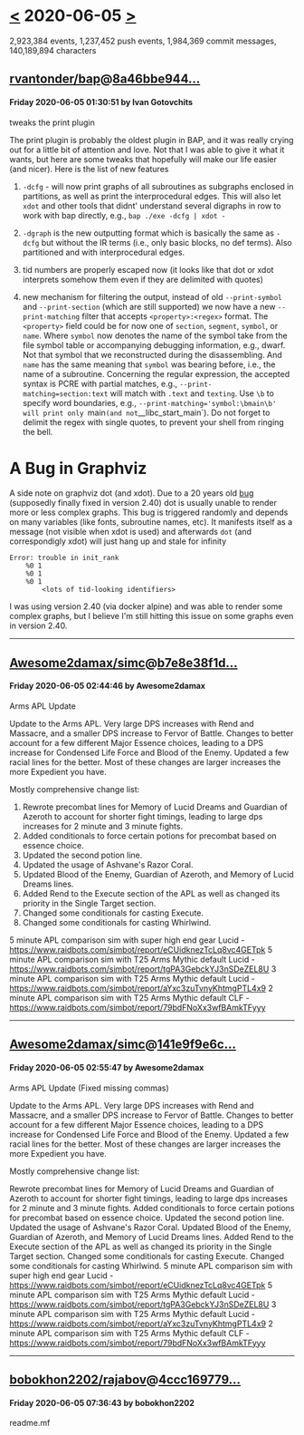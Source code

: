 # [<](2020-06-04.md) 2020-06-05 [>](2020-06-06.md)

2,923,384 events, 1,237,452 push events, 1,984,369 commit messages, 140,189,894 characters


## [rvantonder/bap](https://github.com/rvantonder/bap)@[8a46bbe944...](https://github.com/rvantonder/bap/commit/8a46bbe944aaa26d944f99bc5f7c6ca2774e31e1)
#### Friday 2020-06-05 01:30:51 by Ivan Gotovchits

tweaks the print plugin

The print plugin is probably the oldest plugin in BAP, and it was
really crying out for a little bit of attention and love. Not that I
was able to give it what it wants, but here are some tweaks that
hopefully will make our life easier (and nicer). Here is the list of
new features

1) `-dcfg` - will now print graphs of all subroutines as subgraphs
   enclosed in partitions, as well as print the interprocedural
   edges. This will also let `xdot` and other tools that didnt'
   understand several digraphs in row to work with bap directly, e.g.,
   `bap ./exe -dcfg | xdot -`

2) `-dgraph` is the new outputting format which is basically the same
   as `-dcfg` but without the IR terms (i.e., only basic blocks, no
   def terms). Also partitioned and with interprocedural edges.

3) tid numbers are properly escaped now (it looks like that dot or
   xdot interprets somehow them even if they are delimited with quotes)

4) new mechanism for filtering the output, instead of old
   `--print-symbol` and `--print-section` (which are still supported) we
   now have a new `--print-matching` filter that accepts
   `<property>:<regex>` format. The `<property>` field could be for
   now one of `section`, `segment`, `symbol`, or `name`. Where
   `symbol` now denotes the name of the symbol take from the file
   symbol table or accompanying debugging information, e.g.,
   dwarf. Not that symbol that we reconstructed during the
   disassembling. And `name` has the same meaning that `symbol` was
   bearing before, i.e., the name of a subroutine. Concerning the
   regular expression, the accepted syntax is PCRE with partial
   matches, e.g., `--print-matching=section:text` will match with
   `.text` and `texting`. Use `\b` to specify word boundaries, e.g.,
   `--print-matching='symbol:\bmain\b' will print only `main` (and not
   `__libc_start_main`). Do not forget to delimit the regex with
   single quotes, to prevent your shell from ringing the bell.

A Bug in Graphviz
=================

A side note on graphviz dot (and xdot). Due to a 20 years old
[bug][1] (supposedly finally fixed in version 2.40) dot is usually unable
to render more or less complex graphs. This bug is triggered randomly
and depends on many variables (like fonts, subroutine names, etc). It
manifests itself as a message (not visible when xdot is used) and
afterwards `dot` (and correspondigly xdot) will just hang up and stale
for infinity
```
Error: trouble in init_rank
	%0 1
	%0 1
	%0 1
        <lots of tid-looking identifiers>
```

I was using version 2.40 (via docker alpine) and was able to render
some complex graphs, but I believe I'm still hitting this issue on
some graphs even in version 2.40.

[1]: https://github.com/ellson/MOTHBALLED-graphviz/issues/1213

---
## [Awesome2damax/simc](https://github.com/Awesome2damax/simc)@[b7e8e38f1d...](https://github.com/Awesome2damax/simc/commit/b7e8e38f1d6ac1f9a9e53194cf9231b0b96d0278)
#### Friday 2020-06-05 02:44:46 by Awesome2damax

Arms APL Update

Update to the Arms APL. Very large DPS increases with Rend and Massacre, and a smaller DPS increase to Fervor of Battle. Changes to better account for a few different Major Essence choices, leading to a DPS increase for Condensed Life Force and Blood of the Enemy. Updated a few racial lines for the better. Most of these changes are larger increases the more Expedient you have.

Mostly comprehensive change list: 
1) Rewrote precombat lines for Memory of Lucid Dreams and Guardian of Azeroth to account for shorter fight timings, leading to large dps increases for 2 minute and 3 minute fights. 
2) Added conditionals to force certain potions for precombat based on essence choice.
3) Updated the second potion line.
4) Updated the usage of Ashvane's Razor Coral.
5) Updated Blood of the Enemy, Guardian of Azeroth, and Memory of Lucid Dreams lines.
6) Added Rend to the Execute section of the APL as well as changed its priority in the Single Target section.
7) Changed some conditionals for casting Execute.
8) Changed some conditionals for casting Whirlwind.

5 minute APL comparison sim with super high end gear Lucid - https://www.raidbots.com/simbot/report/eCUidknezTcLq8vc4GETpk
5 minute APL comparison sim with T25 Arms Mythic default Lucid - https://www.raidbots.com/simbot/report/tgPA3GebckYJ3nSDeZEL8U
3 minute APL comparison sim with T25 Arms Mythic default Lucid - https://www.raidbots.com/simbot/report/aYxc3zuTvnyKhtmgPTL4x9
2 minute APL comparison sim with T25 Arms Mythic default CLF - https://www.raidbots.com/simbot/report/79bdFNoXx3wfBAmkTFyyy

---
## [Awesome2damax/simc](https://github.com/Awesome2damax/simc)@[141e9f9e6c...](https://github.com/Awesome2damax/simc/commit/141e9f9e6cc3218cb5a6617f597622443ee63978)
#### Friday 2020-06-05 02:55:47 by Awesome2damax

Arms APL Update (Fixed missing commas)

Update to the Arms APL. Very large DPS increases with Rend and Massacre, and a smaller DPS increase to Fervor of Battle. Changes to better account for a few different Major Essence choices, leading to a DPS increase for Condensed Life Force and Blood of the Enemy. Updated a few racial lines for the better. Most of these changes are larger increases the more Expedient you have.

Mostly comprehensive change list:

Rewrote precombat lines for Memory of Lucid Dreams and Guardian of Azeroth to account for shorter fight timings, leading to large dps increases for 2 minute and 3 minute fights.
Added conditionals to force certain potions for precombat based on essence choice.
Updated the second potion line.
Updated the usage of Ashvane's Razor Coral.
Updated Blood of the Enemy, Guardian of Azeroth, and Memory of Lucid Dreams lines.
Added Rend to the Execute section of the APL as well as changed its priority in the Single Target section.
Changed some conditionals for casting Execute.
Changed some conditionals for casting Whirlwind.
5 minute APL comparison sim with super high end gear Lucid - https://www.raidbots.com/simbot/report/eCUidknezTcLq8vc4GETpk
5 minute APL comparison sim with T25 Arms Mythic default Lucid - https://www.raidbots.com/simbot/report/tgPA3GebckYJ3nSDeZEL8U
3 minute APL comparison sim with T25 Arms Mythic default Lucid - https://www.raidbots.com/simbot/report/aYxc3zuTvnyKhtmgPTL4x9
2 minute APL comparison sim with T25 Arms Mythic default CLF - https://www.raidbots.com/simbot/report/79bdFNoXx3wfBAmkTFyyy

---
## [bobokhon2202/rajabov](https://github.com/bobokhon2202/rajabov)@[4ccc169779...](https://github.com/bobokhon2202/rajabov/commit/4ccc16977906b7239e762ccfcb34c61577338b28)
#### Friday 2020-06-05 07:36:43 by bobokhon2202

readme.mf


<!DOCTYPE html>
<html lang="en">
<head>
    <meta charset="UTF-8">
    <meta name="viewport" content="width=device-width, initial-scale=1.0">
    <title>Wlcome to rajobov.com </title>
    <link rel="stylesheet" href="./css/style.css" />
    <script src="java/java.js"></script>
</head>
<body>
    <style>
        
    </style>
   <header class="main-header">
       <nav class="nav main-nav">
           <ul>
               <li>HOME</li>
                <li>STORE</li>
                <li>ABOUT</li>
           </ul>
       </nav>
       <hr>
       <h1 class="rajabov-name rajabov-name-larger">Welcome to bobokhon.com</h1>
   </header>
   <section class="content-section container">
       <h2 class="section-header">ABOUT</h2>
       <div class="bob">
       <p class="boboxon">I am a software engineer with experience in web.I am a student of Sejong University.
           Nowadays I am learning Web-Development at Universty and Online Courses.
           I still believe that one of the best ways to learn web design 
           or those of us who are self-taught is through reading books. 
           If I had to restart the whole journey of educating myself on 
           how to build websites, but with the ability of knowing what I know now, 
           the following books would be what I’d buy for myself today.
           I recommend reading these books sequentially or based on the 
           level of web design proficiency you have now. </p>
           <img class="band-image" src="./image/bob.jpg">
           <p>Web developers are found working in various types of organizations, 
               including large corporations and governments, small and medium-sized companies, or alone as freelancers. Some web developers work for one organization as a permanent full-time employee, while others may work as independent consultants, or as contractors for an agency or at home personal use. Web developers typically 
               handle both server-side and front-end logic. This usually involves 
               implementing all the visual elements that users see and 
               use in the web applications or use, as well as all the 
               web services that are necessary to power the usage of their developing work. 
               Salaries vary depending on the type of development work, location, 
               and level of seniority.</p>
               </div>
   </section>
   <footer class="main-footer ">
       <div class="container main-footer-container">
       <h3>You can find us in many social-media</h3>
       <ul>
           <a href="https://www.facebook.com/boboxon.rajabov" target="_blank">
           <li><img src="./image/face.png"></li></a>
           <a href="https://www.instagram.com/boboxon_rajabov/" target="_blank">
           <li><img src="./image/insta.png"></li></a>
           <div class="good">
            <a href="https://youtu.be/m96VzAzvb8Q">YouTube</a>
        </div>
       </ul>
    </div>
   </footer>
   <div>
       <h3 class="lib">Take break-time!!!!</h3>
       <audio id="meowClip" controls>
        <source src="./music/weee.mp3" type="audio/mpeg" />
        <source src="./music/weee.mp3" type="audio/mpeg" />
      
   </div>

   <p>bobokhon.com, Copyright &copy;2020</p>
</body>
</html>

---
## [salc1-org/salbot](https://github.com/salc1-org/salbot)@[55b31fa18a...](https://github.com/salc1-org/salbot/commit/55b31fa18a1eb85ddffdbd8a21c100d2c6c0911a)
#### Friday 2020-06-05 12:22:34 by vcokltfre

Enable maze fuck you er by default
because otherwise we will forget literally every time lol

---
## [ghc/ghc](https://github.com/ghc/ghc)@[be477f0792...](https://github.com/ghc/ghc/commit/be477f0792b9606635e6736df39f6d3c16f6bc6d)
#### Friday 2020-06-05 14:56:33 by Simon Peyton Jones

Reduce result discount in conSize

Ticket #18282 showed that the result discount given by conSize
was massively too large.  This patch reduces that discount to
a constant 10, which just balances the cost of the constructor
application itself.

Note [Constructor size and result discount] elaborates, as
does the ticket #18282.

Reducing result discount reduces inlining, which affects perf.  I
found that I could increase the unfoldingUseThrehold from 80 to 90 in
compensation; in combination with the result discount change I get
these overall nofib numbers:

        Program           Size    Allocs   Runtime   Elapsed  TotalMem
--------------------------------------------------------------------------------
          boyer          -0.3%     +5.4%     +0.7%     +1.0%      0.0%
       cichelli          -0.3%     +5.9%     -9.9%     -9.5%      0.0%
      compress2          -0.4%     +9.6%     +7.2%     +6.4%      0.0%
    constraints          -0.3%     +0.2%     -3.0%     -3.4%      0.0%
   cryptarithm2          -0.3%     -3.9%     -2.2%     -2.4%      0.0%
         gamteb          -0.4%     +2.5%     +2.8%     +2.8%      0.0%
           life          -0.3%     -2.2%     -4.7%     -4.9%      0.0%
           lift          -0.3%     -0.3%     -0.8%     -0.5%      0.0%
         linear          -0.3%     -0.1%     -4.1%     -4.5%      0.0%
           mate          -0.2%     +1.4%     -2.2%     -1.9%    -14.3%
         parser          -0.3%     -2.1%     -5.4%     -4.6%      0.0%
         puzzle          -0.3%     +2.1%     -6.6%     -6.3%      0.0%
         simple          -0.4%     +2.8%     -3.4%     -3.3%     -2.2%
        veritas          -0.1%     +0.7%     -0.6%     -1.1%      0.0%
   wheel-sieve2          -0.3%    -19.2%    -24.9%    -24.5%    -42.9%
--------------------------------------------------------------------------------
            Min          -0.4%    -19.2%    -24.9%    -24.5%    -42.9%
            Max          +0.1%     +9.6%     +7.2%     +6.4%    +33.3%
 Geometric Mean          -0.3%     -0.0%     -3.0%     -2.9%     -0.3%

I'm ok with these numbers, remembering that this change removes
an *exponential* increase in code size in some in-the-wild cases.

I investigated compress2.  The difference is entirely caused by this
function no longer inlining

WriteRoutines.$woutputCodes
  = \ (w :: [CodeEvent]) ->
      let result_s1Sr
            = case WriteRoutines.outputCodes_$s$woutput w 0# 0# 8# 9# of
                (# ww1, ww2 #) -> (ww1, ww2)
      in (# case result_s1Sr of (x, _) ->
              map @Int @Char WriteRoutines.outputCodes1 x
         , case result_s1Sr of { (_, y) -> y } #)

It was right on the cusp before, driven by the excessive result
discount.  Too bad!

---
## [ech1/torbridge](https://github.com/ech1/torbridge)@[b2a1a82cf4...](https://github.com/ech1/torbridge/commit/b2a1a82cf46e057336d12840218b28f600ff82b9)
#### Friday 2020-06-05 18:40:32 by Pierre

fuck your clear statements

retarded owner of this script

---
## [kaylatheegg/SDL-Game-Engine](https://github.com/kaylatheegg/SDL-Game-Engine)@[c8bf3ece6e...](https://github.com/kaylatheegg/SDL-Game-Engine/commit/c8bf3ece6edaf61a7a2bae3023d433a46fcc2ebd)
#### Friday 2020-06-05 18:50:02 by kaylatheegg

HOLY SHIT, LOOK AT THE SIZE OF THIS LAD

this adds windows support to the engine, unfortunately for some god forsaken reason i cant do it statically so you gotta run the exe file inside of the windows folder

adds:
includes for SDL2
libraries for SDL2
makefile support for SDL2 (make a.exe)
this was painful so im gonna go sleebp now

---
## [newstools/2020-daily-post-nigeria](https://github.com/newstools/2020-daily-post-nigeria)@[a7994fe27e...](https://github.com/newstools/2020-daily-post-nigeria/commit/a7994fe27e66e35bbde74e67c40820c726251db8)
#### Friday 2020-06-05 18:55:20 by NewsTools

Created Text For URL [dailypost.ng/2020/06/05/17-year-old-girl-connives-with-boyfriend-to-fake-own-kidnap-demands-n500000-ransom/]

---
## [kaylatheegg/SDL-Game-Engine](https://github.com/kaylatheegg/SDL-Game-Engine)@[181f626388...](https://github.com/kaylatheegg/SDL-Game-Engine/commit/181f626388ab4e296279b9b48abb8764c4fbc14a)
#### Friday 2020-06-05 19:02:49 by kaylatheegg

ACTUALLY ADD THE ENGINE STUB THIS TIME

THERE WE FUCKING GO, I FUCKING HATE GIT BECAUSE IM TOO FUCKING STUPID TO USE IT

---

# [<](2020-06-04.md) 2020-06-05 [>](2020-06-06.md)

